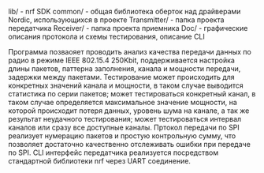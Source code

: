 lib/ - nrf SDK
common/ - общая библиотека оберток над драйверами Nordic, использующихся в проекте
Transmitter/ - папка проекта передатчика
Receiver/ - папка проекта приемника
Doc/ - графические описания протокола и схемы тестирования, описание CLI

Программа позваояет проводить анализ качества передачи данных по радио в режиме IEEE 802.15.4 250Kbit,
поддерживается настройка длины пакетов, паттерна заполнения, канала и мощности передачи, задержки между пакетами.
Тестирование может происходить для конкретных значений канала и мощности, в таком случае выводится статистика
по серии пакетов; может тестироваться конкретный канал, в таком случае определяется максимальное значение мощности, на которой происходит потеря данных, уровень шума на канале, а так же результат неудачного тестирования; может тестироваться интервал каналов или сразу все доступные каналы.
Пртокол передачи по SPI реализует нумерацию пакетов и простую контрольную сумму, что позволяет достаточно качественно отслеживать ошибки при передаче по SPI.
CLI интерфейс передатчика реализуется посредством стандартной библиотеки nrf через UART соединение.
